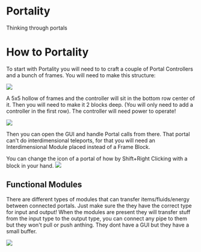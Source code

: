# Portality
Thinking through portals

# How to Portality
To start with Portality you will need to to craft a couple of Portal Controllers and a bunch of frames. You will need to make this structure:

![](https://i.imgur.com/qllUZMm.png)

A 5x5 hollow of frames and the controller will sit in the bottom row center of it. Then you will need to make it 2 blocks deep. (You will only need to add a controller in the first row). The controller will need power to operate!

![](https://i.imgur.com/W3NiCFd.png)

Then you can open the GUI and handle Portal calls from there. That portal can't do interdimensional teleports, for that you will need an Interdimensional Module placed instead of a Frame Block.

You can change the icon of a portal of how by Shift+Right Clicking with a block in your hand.
![](https://i.imgur.com/02hEKDH.png)

## Functional Modules

There are different types of modules that can transfer items/fluids/energy between connected portals. Just make sure the they have the correct type for input and output! When the modules are present they will transfer stuff from the input type to the output type, you can connect any pipe to them but they won't pull or push anthing. They dont have a GUI but they have a small buffer.

![](https://i.imgur.com/wz1s5Zc.png)
